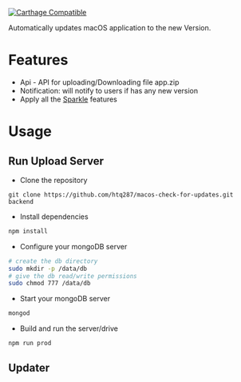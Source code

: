 [![Carthage Compatible](https://img.shields.io/badge/Carthage-compatible-4BC51D.svg?style=flat)](https://github.com/Carthage/Carthage)

Automatically updates macOS application to the new Version.

# Features
- Api - API for uploading/Downloading file app.zip
- Notification: will notify to users if has any new version
- Apply all the [Sparkle](https://github.com/sparkle-project/Sparkle) features

# Usage

## Run Upload Server
- Clone the repository
```
git clone https://github.com/htq287/macos-check-for-updates.git backend
```
- Install dependencies
```sh
npm install
```

- Configure your mongoDB server
```bash
# create the db directory
sudo mkdir -p /data/db
# give the db read/write permissions
sudo chmod 777 /data/db
```
- Start your mongoDB server
```sh
mongod
```

- Build and run the server/drive
```
npm run prod
```

## Updater